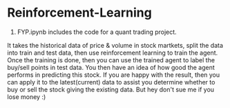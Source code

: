 # Reinforcement-Learning

1. FYP.ipynb includes the code for a quant trading project.

It takes the historical data of price & volume in stock martkets, split the data into train and test data, then use reinforcement learning to train the agent. Once the training is done, then you can use the trained agent to label the buy/sell points in test data. You then have an idea of how good the agent performs in predicting this stock. If you are happy with the result, then you can apply it to the latest(current) data to assist you determine whether to buy or sell the stock giving the existing data. But hey don't sue me if you lose money :)
